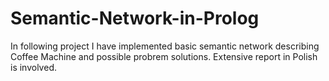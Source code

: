 # Semantic-Network-in-Prolog

In following project I have implemented basic semantic network describing Coffee Machine and possible probrem solutions. Extensive report in Polish is involved. 
